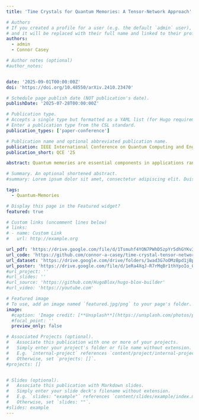 ```yaml
---
title: 'Time Crystals for Quantum Memories: A Tensor-Network Approach'

# Authors
# If you created a profile for a user (e.g. the default `admin` user), write the username (folder name) here
# and it will be replaced with their full name and linked to their profile.
authors:
  - admin
  - Connor Casey

# Author notes (optional)
#author_notes:


date: '2025-09-01T00:00:00Z'
doi: 'https://doi.org/10.48550/arXiv.2410.23470'

# Schedule page publish date (NOT publication's date).
publishDate: '2025-07-28T00:00:00Z'

# Publication type.
# Accepts a single type but formatted as a YAML list (for Hugo requirements).
# Enter a publication type from the CSL standard.
publication_types: ['paper-conference']

# Publication name and optional abbreviated publication name.
publication: IEEE International Conference on Quantum Computing and Engineering 2025
publication_short: QCE '25

abstract: Quantum memories are essential components in applications ranging from quantum computing to quantum communication networks. However, their practical utility is constrained by short decoherence times, motivating the search for new physical systems that can inherently protect stored information. Discrete time crystals (DTCs)—periodically driven many-body systems exhibiting stable subharmonic oscillations that break discrete time-translation symmetry—offer a promising approach, as they are theoretically able to shield encoded information from local perturbations, making them compelling candidates for next-generation, passively protected quantum memories. In this work, we employ a tensor-network framework that models a quantum memory as a DTC. We employ the time-evolving block-decimation (TEBD) algorithm to perform both real- and imaginary-time evolution of a matrix-product-state (MPS) representation, thereby efficiently capturing the large many-body Hilbert space while tracking entanglement growth, sub-harmonic spectral responses, and memory-fidelity metrics over experimentally relevant timescales. By sweeping the drive strength, interaction range, and disorder, we map the phase diagram, pinpoint regimes that sustain time-crystalline order, and set the stage to model their coherence lifetimes.

# Summary. An optional shortened abstract.
#summary: Lorem ipsum dolor sit amet, consectetur adipiscing elit. Duis posuere tellus ac convallis placerat. Proin tincidunt magna sed ex sollicitudin condimentum.

tags:
  - Quantum-Memories

# Display this page in the Featured widget?
featured: true

# Custom links (uncomment lines below)
# links:
# - name: Custom Link
#   url: http://example.org

url_pdf: 'https://drive.google.com/file/d/1Tsmuhf4YON7PWhD5zpYr5dhGYKv3eW-N/view?usp=drive_link'
url_code: 'https://github.com/connor-a-casey/time-crystal-tensor-network'
url_dataset: 'https://drive.google.com/drive/folders/1wad3G7oOMzBpd1jBpekEoYcv6cxhKWqY?usp=drive_link'
url_poster: 'https://drive.google.com/file/d/1eRa4XqJ-R7rMqBr1thYpoIo_Qb99s1rS/view?usp=drive_link'
#url_project: ''
#url_slides: ''
#url_source: 'https://github.com/HugoBlox/hugo-blox-builder'
#url_video: 'https://youtube.com'

# Featured image
# To use, add an image named `featured.jpg/png` to your page's folder.
image:
  #caption: 'Image credit: [**Unsplash**](https://unsplash.com/photos/pLCdAaMFLTE)'
  #focal_point: ''
  preview_only: false

# Associated Projects (optional).
#   Associate this publication with one or more of your projects.
#   Simply enter your project's folder or file name without extension.
#   E.g. `internal-project` references `content/project/internal-project/index.md`.
#   Otherwise, set `projects: []`.
#projects: []


# Slides (optional).
#   Associate this publication with Markdown slides.
#   Simply enter your slide deck's filename without extension.
#   E.g. `slides: "example"` references `content/slides/example/index.md`.
#   Otherwise, set `slides: ""`.
#slides: example
---
```


